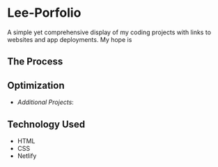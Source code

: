 # Lee-Porfolio

A simple yet comprehensive display of my coding projects with links to websites and app deployments. My hope is  

## The Process

## Optimization

* *Additional Projects*: 

## Technology Used

* HTML
* CSS
* Netlify 
